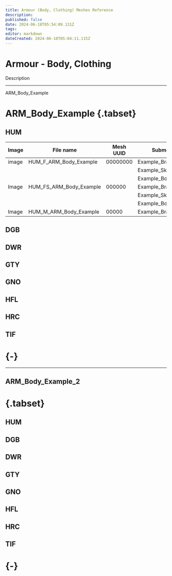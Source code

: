 ```yaml
---
title: Armour (Body, Clothing) Meshes Reference
description: 
published: false
date: 2024-06-18T05:54:09.131Z
tags: 
editor: markdown
dateCreated: 2024-06-18T05:04:11.115Z
---
```


# Armour - Body, Clothing

Description

---
ARM_Body_Example


# ARM_Body_Example {.tabset}

## HUM

| Image | File name | Mesh UUID | Submeshes | Material ID |
|----|----|----|----|----|
| image | HUM_F_ARM_Body_Example | 00000000 | Example_Bracers_Mesh | abc123 |
| | | | Example_Skirt_Mesh | def456 |
| | | | Example_Body_Mesh | ghi789 |
| Image | HUM_FS_ARM_Body_Example | 000000 | Example_Bracers_Mesh| 000000|
| | | | Example_Skirt_Mesh | def456 |
| | | | Example_Body_Mesh | ghi789 |
| Image | HUM_M_ARM_Body_Example | 00000 | Example_Bracers_Mesh | abc123|

## DGB

## DWR

## GTY
## GNO
## HFL
## HRC
## TIF
# {-}
---
ARM_Body_Example_2
---
# {.tabset}
## HUM

## DGB

## DWR

## GTY
## GNO
## HFL
## HRC
## TIF
# {-}

